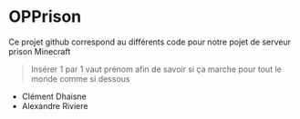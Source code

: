 # OPPrison

Ce projet github correspond au différents code pour notre pojet de serveur prison Minecraft

>Insérer 1 par 1 vaut prénom afin de savoir si ça marche pour tout le monde comme si dessous

- Clément Dhaisne
- Alexandre Riviere